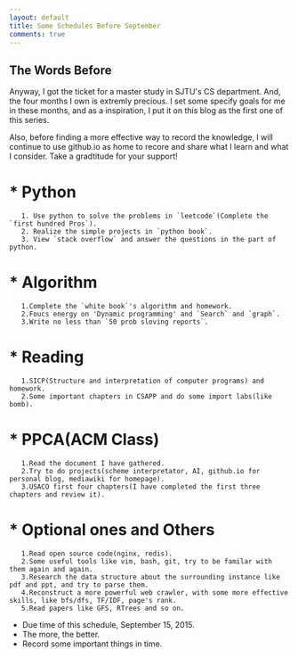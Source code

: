 ```yaml
---
layout: default
title: Some Schedules Before September 
comments: true
---
```


## The Words Before

   Anyway, I got the ticket for a master study in SJTU's CS department. And, the four months I own is extremly precious. I set some specify goals for me in these months, and as a inspiration, I put it on this blog as the first one of this series.
    
   Also, before finding a more effective way to record the knowledge, I will continue to use github.io as home to recore and share what I learn and what I consider. Take a gradtitude for your support!

# * Python
```
   1. Use python to solve the problems in `leetcode`(Complete the `first hundred Pros`).
   2. Realize the simple projects in `python book`.
   3. View `stack overflow` and answer the questions in the part of python.
```

# * Algorithm
```
   1.Complete the `white book`'s algorithm and homework.
   2.Foucs energy on 'Dynamic programming' and `Search` and `graph`.
   3.Write no less than `50 prob sloving reports`.
```

# * Reading
```
   1.SICP(Structure and interpretation of computer programs) and homework.
   2.Some important chapters in CSAPP and do some import labs(like bomb).
```


# * PPCA(ACM Class)
```
   1.Read the document I have gathered.
   2.Try to do projects(scheme interpretator, AI, github.io for personal blog, mediawiki for homepage).
   3.USACO first four chapters(I have completed the first three chapters and review it).
```


# * Optional ones and Others
```
   1.Read open source code(nginx, redis).
   2.Some useful tools like vim, bash, git, try to be familar with them again and again.
   3.Research the data structure about the surrounding instance like pdf and ppt, and try to parse them.
   4.Reconstruct a more powerful web crawler, with some more effective skills, like bfs/dfs, TF/IDF, page's rank.
   5.Read papers like GFS, RTrees and so on.
```


* Due time of this schedule, September 15, 2015.
* The more, the better.
* Record some important things in time.
